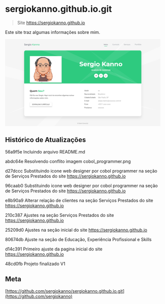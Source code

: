 # sergiokanno.github.io.git
> Site https://sergiokanno.github.io

Este site traz algumas informações sobre mim.

![](sergiokanno.github.io.png)

## Histórico de Atualizações

56a9f5e Incluindo arquivo README.md

abdc64e Resolvendo conflito imagem cobol_programmer.png

d27dccc Substituindo icone web designer por cobol programmer na seção de Serviços Prestados do site https://sergiokanno.github.io

96caab0 Substituindo icone web designer por cobol programmer na seção de Serviços Prestados do site https://sergiokanno.github.io

e8b90a9 Alterar relação de clientes na seção Serviços Prestados do site https://sergiokanno.github.io

210c387 Ajustes na seção Serviços Prestados do site https://sergiokanno.github.io

25209d0 Ajustes na seção inicial do site https://sergiokanno.github.io

80674db Ajuste na seção de Educação, Experiência Profissional e Skills

d14c391 Primeiro ajuste da pagina inicial do site https://sergiokanno.github.io

48cd0fb Projeto finalizado V1


## Meta

[https://github.com/sergiokanno/sergiokanno.github.io.git](https://github.com/sergiokanno)
